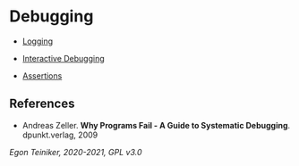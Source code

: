 # Debugging

* [Logging](https://github.com/teiniker/teiniker-lectures-softwaretesting/tree/master/debugging/logging)

* [Interactive Debugging](https://github.com/teiniker/teiniker-lectures-softwaretesting/tree/master/debugging/debugger)

* [Assertions](https://github.com/teiniker/teiniker-lectures-softwaretesting/tree/master/debugging/assertions)



## References
* Andreas Zeller. **Why Programs Fail - A Guide to Systematic Debugging**. dpunkt.verlag, 2009

*Egon Teiniker, 2020-2021, GPL v3.0*



